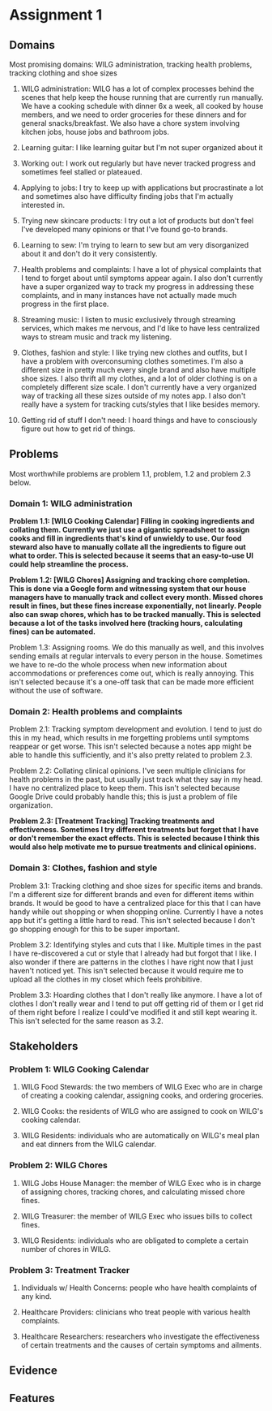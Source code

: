 # Assignment 1

## Domains

Most promising domains: WILG administration, tracking health problems, tracking clothing and shoe sizes

1. WILG administration: WILG has a lot of complex processes behind the scenes that help keep the house running that are currently run manually. We have a cooking schedule with dinner 6x a week, all cooked by house members, and we need to order groceries for these dinners and for general snacks/breakfast. We also have a chore system involving kitchen jobs, house jobs and bathroom jobs.

2. Learning guitar: I like learning guitar but I'm not super organized about it

3. Working out: I work out regularly but have never tracked progress and sometimes feel stalled or plateaued.

4. Applying to jobs: I try to keep up with applications but procrastinate a lot and sometimes also have difficulty finding jobs that I'm actually interested in.

5. Trying new skincare products: I try out a lot of products but don't feel I've developed many opinions or that I've found go-to brands.

6. Learning to sew: I'm trying to learn to sew but am very disorganized about it and don't do it very consistently.

7. Health problems and complaints: I have a lot of physical complaints that I tend to forget about until symptoms appear again. I also don't currently have a super organized way to track my progress in addressing these complaints, and in many instances have not actually made much progress in the first place.

8. Streaming music: I listen to music exclusively through streaming services, which makes me nervous, and I'd like to have less centralized ways to stream music and track my listening.

9. Clothes, fashion and style: I like trying new clothes and outfits, but I have a problem with overconsuming clothes sometimes. I'm also a different size in pretty much every single brand and also have multiple shoe sizes. I also thrift all my clothes, and a lot of older clothing is on a completely different size scale. I don't currently have a very organized way of tracking all these sizes outside of my notes app. I also don't really have a system for tracking cuts/styles that I like besides memory.

10. Getting rid of stuff I don't need: I hoard things and have to consciously figure out how to get rid of things.

## Problems

Most worthwhile problems are problem 1.1, problem, 1.2 and problem 2.3 below.

### Domain 1: WILG administration

**Problem 1.1: [WILG Cooking Calendar] Filling in cooking ingredients and collating them. Currently we just use a gigantic spreadsheet to assign cooks and fill in ingredients that's kind of unwieldy to use. Our food steward also have to manually collate all the ingredients to figure out what to order. This is selected because it seems that an easy-to-use UI could help streamline the process.**

**Problem 1.2: [WILG Chores] Assigning and tracking chore completion. This is done via a Google form and witnessing system that our house managers have to manually track and collect every month. Missed chores result in fines, but these fines increase exponentially, not linearly. People also can swap chores, which has to be tracked manually. This is selected because a lot of the tasks involved here (tracking hours, calculating fines) can be automated.**

Problem 1.3: Assigning rooms. We do this manually as well, and this involves sending emails at regular intervals to every person in the house. Sometimes we have to re-do the whole process when new information about accommodations or preferences come out, which is really annoying. This isn't selected because it's a one-off task that can be made more efficient without the use of software.

### Domain 2: Health problems and complaints

Problem 2.1: Tracking symptom development and evolution. I tend to just do this in my head, which results in me forgetting problems until symptoms reappear or get worse. This isn't selected because a notes app might be able to handle this sufficiently, and it's also pretty related to problem 2.3.

Problem 2.2: Collating clinical opinions. I've seen multiple clinicians for health problems in the past, but usually just track what they say in my head. I have no centralized place to keep them. This isn't selected because Google Drive could probably handle this; this is just a problem of file organization.

**Problem 2.3: [Treatment Tracking] Tracking treatments and effectiveness. Sometimes I try different treatments but forget that I have or don't remember the exact effects. This is selected because I think this would also help motivate me to pursue treatments and clinical opinions.**

### Domain 3: Clothes, fashion and style

Problem 3.1: Tracking clothing and shoe sizes for specific items and brands. I'm a different size for different brands and even for different items within brands. It would be good to have a centralized place for this that I can have handy while out shopping or when shopping online. Currently I have a notes app but it's getting a little hard to read. This isn't selected because I don't go shopping enough for this to be super important.

Problem 3.2: Identifying styles and cuts that I like. Multiple times in the past I have re-discovered a cut or style that I already had but forgot that I like. I also wonder if there are patterns in the clothes I have right now that I just haven't noticed yet. This isn't selected because it would require me to upload all the clothes in my closet which feels prohibitive.

Problem 3.3: Hoarding clothes that I don't really like anymore. I have a lot of clothes I don't really wear and I tend to put off getting rid of them or I get rid of them right before I realize I could've modified it and still kept wearing it. This isn't selected for the same reason as 3.2.

## Stakeholders

### Problem 1: WILG Cooking Calendar

1. WILG Food Stewards: the two members of WILG Exec who are in charge of creating a cooking calendar, assigning cooks, and ordering groceries.

2. WILG Cooks: the residents of WILG who are assigned to cook on WILG's cooking calendar.

3. WILG Residents: individuals who are automatically on WILG's meal plan and eat dinners from the WILG calendar.

### Problem 2: WILG Chores

1. WILG Jobs House Manager: the member of WILG Exec who is in charge of assigning chores, tracking chores, and calculating missed chore fines.

2. WILG Treasurer: the member of WILG Exec who issues bills to collect fines.

3. WILG Residents: individuals who are obligated to complete a certain number of chores in WILG.

### Problem 3: Treatment Tracker

1. Individuals w/ Health Concerns: people who have health complaints of any kind.

2. Healthcare Providers: clinicians who treat people with various health complaints.

3. Healthcare Researchers: researchers who investigate the effectiveness of certain treatments and the causes of certain symptoms and ailments.

## Evidence

## Features
